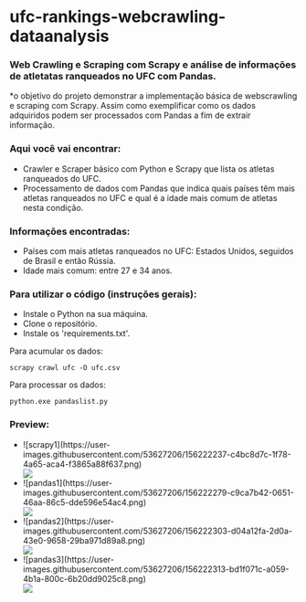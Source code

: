 # ufc-rankings-webcrawling-dataanalysis
<h3>Web Crawling e Scraping com Scrapy e análise de informações de atletatas ranqueados no UFC com Pandas.</h3

<p>*o objetivo do projeto demonstrar a implementação básica de webscrawling e scraping com Scrapy. Assim como exemplificar como os dados adquiridos podem ser processados com Pandas a fim de extrair informação.</p>

<h3> Aqui você vai encontrar: </h3>
<ul>
  <li>Crawler e Scraper básico com Python e Scrapy que lista os atletas ranqueados do UFC.</li>
  <li>Processamento de dados com Pandas que indica quais países têm mais atletas ranqueados no UFC e qual é a idade mais comum de atletas nesta condição.</li>
</ul>

<h3> Informações encontradas: </h3>
<ul>
  <li>Países com mais atletas ranqueados no UFC: Estados Unidos, seguidos de Brasil e então Rússia.</li>
  <li>Idade mais comum: entre 27 e 34 anos.</li>
</ul>


<h3> Para utilizar o código (instruções gerais): </h3>
<ul>
  <li>Instale o Python na sua máquina.</li>
  <li>Clone o repositório.</li>
  <li>Instale os 'requirements.txt'.</li>
</ul>
<p>Para acumular os dados:</p>

    scrapy crawl ufc -O ufc.csv
    
<p>Para processar os dados:</p>

    python.exe pandaslist.py

<h3> Preview: </h3>
<ul>
  <li>![scrapy1](https://user-images.githubusercontent.com/53627206/156222237-c4bc8d7c-1f78-4a65-aca4-f3865a88f637.png)</li>
  <img src="https://user-images.githubusercontent.com/53627206/156222237-c4bc8d7c-1f78-4a65-aca4-f3865a88f637.png">
  <li>![pandas1](https://user-images.githubusercontent.com/53627206/156222279-c9ca7b42-0651-46aa-86c5-dde596e54ac4.png)</li>
  <img src="https://user-images.githubusercontent.com/53627206/156222279-c9ca7b42-0651-46aa-86c5-dde596e54ac4.png">
  <li>![pandas2](https://user-images.githubusercontent.com/53627206/156222303-d04a12fa-2d0a-43e0-9658-29ba971d89a8.png)</li>
  <img src="https://user-images.githubusercontent.com/53627206/156222303-d04a12fa-2d0a-43e0-9658-29ba971d89a8.png">
  <li>![pandas3](https://user-images.githubusercontent.com/53627206/156222313-bd1f071c-a059-4b1a-800c-6b20dd9025c8.png)</li>
  <img src="https://user-images.githubusercontent.com/53627206/156222313-bd1f071c-a059-4b1a-800c-6b20dd9025c8.png">
</ul>
